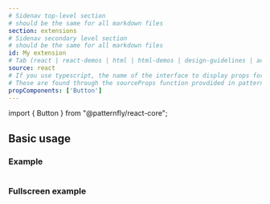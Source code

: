 ```yaml
---
# Sidenav top-level section
# should be the same for all markdown files
section: extensions
# Sidenav secondary level section
# should be the same for all markdown files
id: My extension
# Tab (react | react-demos | html | html-demos | design-guidelines | accessibility)
source: react
# If you use typescript, the name of the interface to display props for
# These are found through the sourceProps function provdided in patternfly-docs.source.js
propComponents: ['Button']
---
```


import { Button } from "@patternfly/react-core";

## Basic usage

### Example
```js file="./Basic.jsx"
```

### Fullscreen example
```js file="./Basic.jsx" isFullscreen
```
